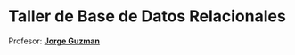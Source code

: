 # Taller de Base de Datos Relacionales

Profesor: [**Jorge Guzman**](https://www.linkedin.com/in/jorgegzn)